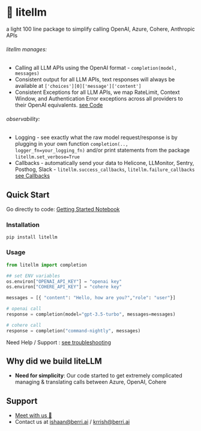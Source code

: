 # 🚅 litellm

a light 100 line package to simplify calling OpenAI, Azure, Cohere, Anthropic APIs

###### litellm manages:

- Calling all LLM APIs using the OpenAI format - `completion(model, messages)`
- Consistent output for all LLM APIs, text responses will always be available at `['choices'][0]['message']['content']`
- Consistent Exceptions for all LLM APIs, we map RateLimit, Context Window, and Authentication Error exceptions across all providers to their OpenAI equivalents. [see Code](https://github.com/BerriAI/litellm/blob/ba1079ff6698ef238c5c7f771dd2b698ec76f8d9/litellm/utils.py#L250)

###### observability:

- Logging - see exactly what the raw model request/response is by plugging in your own function `completion(.., logger_fn=your_logging_fn)` and/or print statements from the package `litellm.set_verbose=True`
- Callbacks - automatically send your data to Helicone, LLMonitor, Sentry, Posthog, Slack - `litellm.success_callbacks`, `litellm.failure_callbacks` [see Callbacks](https://litellm.readthedocs.io/en/latest/advanced/)

## Quick Start

Go directly to code: [Getting Started Notebook](https://colab.research.google.com/drive/1gR3pY-JzDZahzpVdbGBtrNGDBmzUNJaJ?usp=sharing)

### Installation

```
pip install litellm
```

### Usage

```python
from litellm import completion

## set ENV variables
os.environ["OPENAI_API_KEY"] = "openai key"
os.environ["COHERE_API_KEY"] = "cohere key"

messages = [{ "content": "Hello, how are you?","role": "user"}]

# openai call
response = completion(model="gpt-3.5-turbo", messages=messages)

# cohere call
response = completion("command-nightly", messages)
```

Need Help / Support : [see troubleshooting](https://litellm.readthedocs.io/en/latest/troubleshoot)

## Why did we build liteLLM

- **Need for simplicity**: Our code started to get extremely complicated managing & translating calls between Azure, OpenAI, Cohere

## Support

- [Meet with us 👋](https://calendly.com/d/4mp-gd3-k5k/berriai-1-1-onboarding-litellm-hosted-version)
- Contact us at ishaan@berri.ai / krrish@berri.ai
